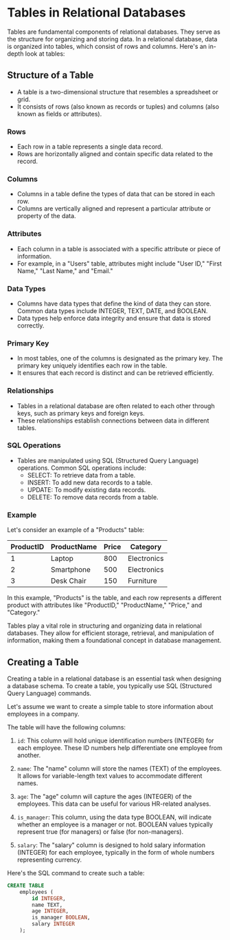 # Tables in Relational Databases

Tables are fundamental components of relational databases. They serve as the structure for organizing and storing data. In a relational database, data is organized into tables, which consist of rows and columns. Here's an in-depth look at tables:

## Structure of a Table

- A table is a two-dimensional structure that resembles a spreadsheet or grid.
- It consists of rows (also known as records or tuples) and columns (also known as fields or attributes).

### Rows

- Each row in a table represents a single data record.
- Rows are horizontally aligned and contain specific data related to the record.

### Columns

- Columns in a table define the types of data that can be stored in each row.
- Columns are vertically aligned and represent a particular attribute or property of the data.

### Attributes

- Each column in a table is associated with a specific attribute or piece of information.
- For example, in a "Users" table, attributes might include "User ID," "First Name," "Last Name," and "Email."

### Data Types

- Columns have data types that define the kind of data they can store. Common data types include INTEGER, TEXT, DATE, and BOOLEAN.
- Data types help enforce data integrity and ensure that data is stored correctly.

### Primary Key

- In most tables, one of the columns is designated as the primary key. The primary key uniquely identifies each row in the table.
- It ensures that each record is distinct and can be retrieved efficiently.

### Relationships

- Tables in a relational database are often related to each other through keys, such as primary keys and foreign keys.
- These relationships establish connections between data in different tables.

### SQL Operations

- Tables are manipulated using SQL (Structured Query Language) operations. Common SQL operations include:
  - SELECT: To retrieve data from a table.
  - INSERT: To add new data records to a table.
  - UPDATE: To modify existing data records.
  - DELETE: To remove data records from a table.

### Example

Let's consider an example of a "Products" table:

| ProductID | ProductName | Price | Category    |
| --------- | ----------- | ----- | ----------- |
| 1         | Laptop      | 800   | Electronics |
| 2         | Smartphone  | 500   | Electronics |
| 3         | Desk Chair  | 150   | Furniture   |

In this example, "Products" is the table, and each row represents a different product with attributes like "ProductID," "ProductName," "Price," and "Category."

Tables play a vital role in structuring and organizing data in relational databases. They allow for efficient storage, retrieval, and manipulation of information, making them a foundational concept in database management.

## Creating a Table

Creating a table in a relational database is an essential task when designing a database schema. To create a table, you typically use SQL (Structured Query Language) commands.

Let's assume we want to create a simple table to store information about employees in a company.

The table will have the following columns:

1. `id`: This column will hold unique identification numbers (INTEGER) for each employee. These ID numbers help differentiate one employee from another.

1. `name`: The "name" column will store the names (TEXT) of the employees. It allows for variable-length text values to accommodate different names.

1. `age`: The "age" column will capture the ages (INTEGER) of the employees. This data can be useful for various HR-related analyses.

1. `is_manager`: This column, using the data type BOOLEAN, will indicate whether an employee is a manager or not. BOOLEAN values typically represent true (for managers) or false (for non-managers).

1. `salary`: The "salary" column is designed to hold salary information (INTEGER) for each employee, typically in the form of whole numbers representing currency.

Here's the SQL command to create such a table:

```sql
CREATE TABLE
    employees (
        id INTEGER,
        name TEXT,
        age INTEGER,
        is_manager BOOLEAN,
        salary INTEGER
    );
```
